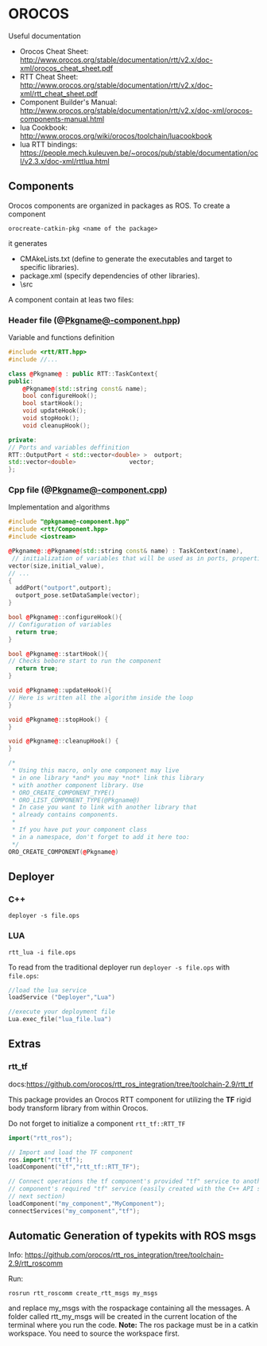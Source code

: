 # OROCOS

Useful documentation

- Orocos Cheat Sheet: <http://www.orocos.org/stable/documentation/rtt/v2.x/doc-xml/orocos_cheat_sheet.pdf>
- RTT Cheat Sheet: <http://www.orocos.org/stable/documentation/rtt/v2.x/doc-xml/rtt_cheat_sheet.pdf>
- Component Builder's Manual: <http://www.orocos.org/stable/documentation/rtt/v2.x/doc-xml/orocos-components-manual.html>
- lua Cookbook: <http://www.orocos.org/wiki/orocos/toolchain/luacookbook>
- lua RTT bindings: <https://people.mech.kuleuven.be/~orocos/pub/stable/documentation/ocl/v2.3.x/doc-xml/rttlua.html>

## Components

Orocos components are organized in packages as ROS. To create a component

```
orocreate-catkin-pkg <name of the package>
```
it generates
- CMAkeLists.txt (define to generate the executables and target to specific libraries).
- package.xml (specify dependencies of other libraries).
- \src

A component contain at leas two files:

### Header file (@Pkgname@-component.hpp)
Variable and functions definition

```c++
#include <rtt/RTT.hpp>
#include //...

class @Pkgname@ : public RTT::TaskContext{
public:
    @Pkgname@(std::string const& name);
    bool configureHook();
    bool startHook();
    void updateHook();
    void stopHook();
    void cleanupHook();

private:
// Ports and variables deffinition
RTT::OutputPort < std::vector<double> >  outport;
std::vector<double>               vector;
};

```
### Cpp file (@Pkgname@-component.cpp)
Implementation and algorithms

```c++
#include "@pkgname@-component.hpp"
#include <rtt/Component.hpp>
#include <iostream>

@Pkgname@::@Pkgname@(std::string const& name) : TaskContext(name),
 // initialization of variables that will be used as in ports, properties services, among others.
vector(size,initial_value),
// ...
{
  addPort("outport",outport);
  outport_pose.setDataSample(vector);
}

bool @Pkgname@::configureHook(){
// Configuration of variables
  return true;
}

bool @Pkgname@::startHook(){
// Checks bebore start to run the component
  return true;
}

void @Pkgname@::updateHook(){
// Here is written all the algorithm inside the loop
}

void @Pkgname@::stopHook() {
}

void @Pkgname@::cleanupHook() {
}

/*
 * Using this macro, only one component may live
 * in one library *and* you may *not* link this library
 * with another component library. Use
 * ORO_CREATE_COMPONENT_TYPE()
 * ORO_LIST_COMPONENT_TYPE(@Pkgname@)
 * In case you want to link with another library that
 * already contains components.
 *
 * If you have put your component class
 * in a namespace, don't forget to add it here too:
 */
ORO_CREATE_COMPONENT(@Pkgname@)
```

## Deployer

### C++
`deployer -s file.ops`


### LUA
`rtt_lua -i file.ops`

To read from the traditional deployer run `deployer -s file.ops` with `file.ops`:

```c++
//load the lua service
loadService ("Deployer","Lua")

//execute your deployment file
Lua.exec_file("lua_file.lua")
```


## Extras
### rtt_tf
docs:<https://github.com/orocos/rtt_ros_integration/tree/toolchain-2.9/rtt_tf>

This package provides an Orocos RTT component for utilizing the **TF** rigid body transform library from within Orocos.

Do not forget to initialize a component `rtt_tf::RTT_TF`

```c++
import("rtt_ros");

// Import and load the TF component
ros.import("rtt_tf");
loadComponent("tf","rtt_tf::RTT_TF");

// Connect operations the tf component's provided "tf" service to another
// component's required "tf" service (easily created with the C++ API shown in the
// next section)
loadComponent("my_component","MyComponent");
connectServices("my_component","tf");
```
## Automatic Generation of typekits with ROS msgs

Info: https://github.com/orocos/rtt_ros_integration/tree/toolchain-2.9/rtt_roscomm

Run:
 ```
rosrun rtt_roscomm create_rtt_msgs my_msgs
```
and replace my_msgs with the rospackage containing all the messages. A folder called rtt_my_msgs will be created in the current location of the terminal where you run the code.
**Note:** The ros package must be in a catkin workspace. You need to source the workspace first.
